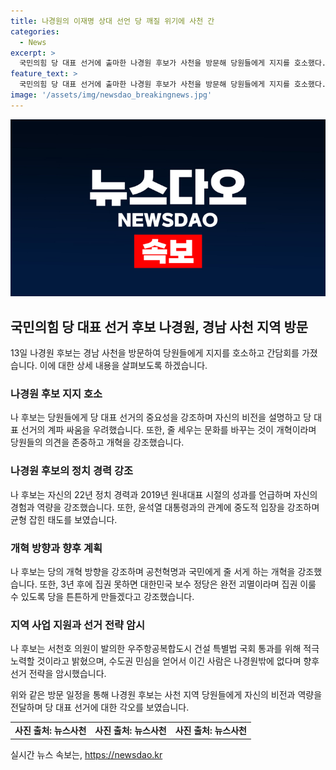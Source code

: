 ```yaml
---
title: 나경원의 이재명 상대 선언 당 깨질 위기에 사천 간
categories:
  - News
excerpt: >
  국민의힘 당 대표 선거에 출마한 나경원 후보가 사천을 방문해 당원들에게 지지를 호소했다. 나 후보는 당의 현 상황에 우려를 표명하고 자신의 비전을 제시했는데, 당 대표 잘못 선출 시 당이 위태로워질 우려를 피력했다. 또한 강점을 부각시켜 이재명 더불어민주당 대표를 겨냥하며 자신의 정치 경력과 개혁 방향을 강조했으며, 당원들의 의견을 존중하고 국민에게 개혁을 약속했다. 한편, 서천호 의원이 발의한 우주항공복합도시 건설 특별법 국회 통과를 적극 도울 것이라고 밝혔다.
feature_text: >
  국민의힘 당 대표 선거에 출마한 나경원 후보가 사천을 방문해 당원들에게 지지를 호소했다. 나 후보는 당의 현 상황에 우려를 표명하고 자신의 비전을 제시했는데, 당 대표 잘못 선출 시 당이 위태로워질 우려를 피력했다. 또한 강점을 부각시켜 이재명 더불어민주당 대표를 겨냥하며 자신의 정치 경력과 개혁 방향을 강조했으며, 당원들의 의견을 존중하고 국민에게 개혁을 약속했다. 한편, 서천호 의원이 발의한 우주항공복합도시 건설 특별법 국회 통과를 적극 도울 것이라고 밝혔다.
image: '/assets/img/newsdao_breakingnews.jpg'
---
```


<p><img src="/assets/img/newsdao_breakingnews.jpg" alt="cryptoinkorea 속보" /></p>

<h2 data-ke-size="size26">국민의힘 당 대표 선거 후보 나경원, 경남 사천 지역 방문</h2>

<p data-ke-size="size16">13일 나경원 후보는 경남 사천을 방문하여 당원들에게 지지를 호소하고 간담회를 가졌습니다. 이에 대한 상세 내용을 살펴보도록 하겠습니다.</p>

<h3>나경원 후보 지지 호소</h3>

<p data-ke-size="size16">나 후보는 당원들에게 당 대표 선거의 중요성을 강조하며 자신의 비전을 설명하고 당 대표 선거의 계파 싸움을 우려했습니다. 또한, 줄 세우는 문화를 바꾸는 것이 개혁이라며 당원들의 의견을 존중하고 개혁을 강조했습니다.</p>

<h3>나경원 후보의 정치 경력 강조</h3>

<p data-ke-size="size16">나 후보는 자신의 22년 정치 경력과 2019년 원내대표 시절의 성과를 언급하며 자신의 경험과 역량을 강조했습니다. 또한, 윤석열 대통령과의 관계에 중도적 입장을 강조하며 균형 잡힌 태도를 보였습니다.</p>

<h3>개혁 방향과 향후 계획</h3>

<p data-ke-size="size16">나 후보는 당의 개혁 방향을 강조하며 공천혁명과 국민에게 줄 서게 하는 개혁을 강조했습니다. 또한, 3년 후에 집권 못하면 대한민국 보수 정당은 완전 괴멸이라며 집권 이룰 수 있도록 당을 튼튼하게 만들겠다고 강조했습니다.</p>

<h3>지역 사업 지원과 선거 전략 암시</h3>

<p data-ke-size="size16">나 후보는 서천호 의원이 발의한 우주항공복합도시 건설 특별법 국회 통과를 위해 적극 노력할 것이라고 밝혔으며, 수도권 민심을 얻어서 이긴 사람은 나경원밖에 없다며 향후 선거 전략을 암시했습니다.</p>

<p data-ke-size="size16">위와 같은 방문 일정을 통해 나경원 후보는 사천 지역 당원들에게 자신의 비전과 역량을 전달하며 당 대표 선거에 대한 각오를 보였습니다.</p>

<table>
    <tbody>
        <tr>
            <td style="text-align: center; height: 17px;"><b>사진 출처: 뉴스사천</b></td>
        <td style="text-align: center; height: 17px;"><b>사진 출처: 뉴스사천</b></td>
        <td style="text-align: center; height: 17px;"><b>사진 출처: 뉴스사천</b></td>
    </tr>
    </tbody>
</table>

<p data-ke-size="size16"></p>
실시간 뉴스 속보는, <a href="https://newsdao.kr" rel="dofollow">https://newsdao.kr</a>


